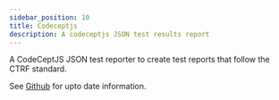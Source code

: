 ```yaml
---
sidebar_position: 10
title: Codeceptjs
description: A codeceptjs JSON test results report
---
```


A CodeCeptJS JSON test reporter to create test reports that follow the CTRF standard.

See [Github](https://github.com/ctrf-io/codeceptjs-ctrf-json-reporter) for upto date information.
